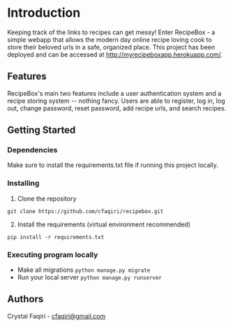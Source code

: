 # Introduction

Keeping track of the links to recipes can get messy! Enter RecipeBox - a simple webapp that allows the modern day online recipe loving cook to store their beloved urls in a safe, organized place. This project has been deployed and can be accessed at http://myrecipeboxapp.herokuapp.com/.

## Features

RecipeBox's main two features include a user authentication system and a recipe storing system -- nothing fancy. Users are able to register, log in, log out, change password, reset password, add recipe urls, and search recipes. 

## Getting Started

### Dependencies

Make sure to install the requirements.txt file if running this project locally. 

### Installing

1. Clone the repository
```
git clone https://github.com/cfaqiri/recipebox.git
```
2. Install the requirements (virtual environment recommended)
```
pip install -r requirements.txt
```

### Executing program locally

- Make all migrations 
```python manage.py migrate```
- Run your local server
```python manage.py runserver```

## Authors

Crystal Faqiri - cfaqiri@gmail.com
